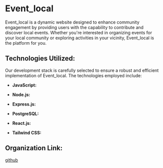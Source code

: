 # Event_local

Event_local is a dynamic website designed to enhance community engagement by providing users with the capability to contribute and discover local events. Whether you're interested in organizing events for your local community or exploring activities in your vicinity, Event_local is the platform for you.

## Technologies Utilized:

Our development stack is carefully selected to ensure a robust and efficient implementation of Event_local. The technologies employed include:

- **JavaScript:** 
  
- **Node.js:** 

- **Express.js:** 

- **PostgreSQL:** 

- **React.js:** 

- **Tailwind CSS:** 

## Organization Link:

[github](https://github.com/laithalkhraisha/Event_local)
